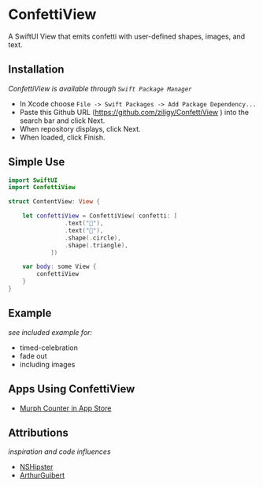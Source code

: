 # ConfettiView

A SwiftUI View that emits confetti with user-defined shapes, images, and text.

## Installation
*ConfettiView is available  through `Swift Package Manager`*

- In Xcode choose `File -> Swift Packages -> Add Package Dependency...`
- Paste this Github URL (https://github.com/ziligy/ConfettiView ) into the search bar and click Next.
- When repository displays, click Next.
- When loaded, click Finish.

## Simple Use
```swift
import SwiftUI
import ConfettiView

struct ContentView: View {

    let confettiView = ConfettiView( confetti: [
                .text("🎉"),
                .text("💪"),
                .shape(.circle),
                .shape(.triangle),
            ])

    var body: some View {
        confettiView
    }
}

```

## Example
*see included example for:*
 - timed-celebration
 - fade out
 - including images

## Apps Using ConfettiView
- [Murph Counter in App Store](https://apps.apple.com/us/app/murph-counter/id1518634872)

## Attributions
*inspiration and code influences*
- [NSHipster](https://github.com/NSHipster/ConfettiView)
- [ArthurGuibert](https://github.com/ArthurGuibert/SwiftUI-Particles)


